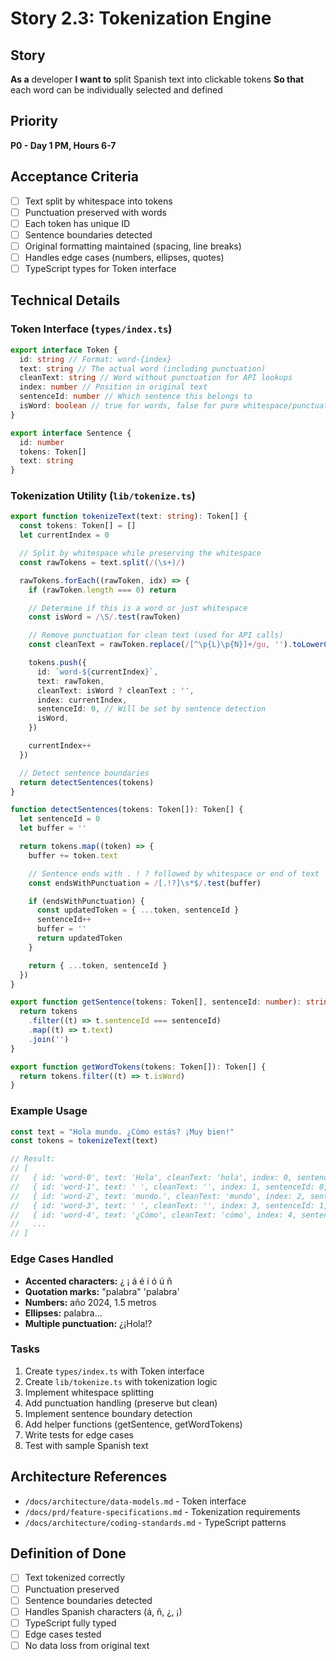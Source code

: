 # Story 2.3: Tokenization Engine

## Story
**As a** developer
**I want to** split Spanish text into clickable tokens
**So that** each word can be individually selected and defined

## Priority
**P0 - Day 1 PM, Hours 6-7**

## Acceptance Criteria
- [ ] Text split by whitespace into tokens
- [ ] Punctuation preserved with words
- [ ] Each token has unique ID
- [ ] Sentence boundaries detected
- [ ] Original formatting maintained (spacing, line breaks)
- [ ] Handles edge cases (numbers, ellipses, quotes)
- [ ] TypeScript types for Token interface

## Technical Details

### Token Interface (`types/index.ts`)
```typescript
export interface Token {
  id: string // Format: word-{index}
  text: string // The actual word (including punctuation)
  cleanText: string // Word without punctuation for API lookups
  index: number // Position in original text
  sentenceId: number // Which sentence this belongs to
  isWord: boolean // true for words, false for pure whitespace/punctuation
}

export interface Sentence {
  id: number
  tokens: Token[]
  text: string
}
```

### Tokenization Utility (`lib/tokenize.ts`)
```typescript
export function tokenizeText(text: string): Token[] {
  const tokens: Token[] = []
  let currentIndex = 0

  // Split by whitespace while preserving the whitespace
  const rawTokens = text.split(/(\s+)/)

  rawTokens.forEach((rawToken, idx) => {
    if (rawToken.length === 0) return

    // Determine if this is a word or just whitespace
    const isWord = /\S/.test(rawToken)

    // Remove punctuation for clean text (used for API calls)
    const cleanText = rawToken.replace(/[^\p{L}\p{N}]+/gu, '').toLowerCase()

    tokens.push({
      id: `word-${currentIndex}`,
      text: rawToken,
      cleanText: isWord ? cleanText : '',
      index: currentIndex,
      sentenceId: 0, // Will be set by sentence detection
      isWord,
    })

    currentIndex++
  })

  // Detect sentence boundaries
  return detectSentences(tokens)
}

function detectSentences(tokens: Token[]): Token[] {
  let sentenceId = 0
  let buffer = ''

  return tokens.map((token) => {
    buffer += token.text

    // Sentence ends with . ! ? followed by whitespace or end of text
    const endsWithPunctuation = /[.!?]\s*$/.test(buffer)

    if (endsWithPunctuation) {
      const updatedToken = { ...token, sentenceId }
      sentenceId++
      buffer = ''
      return updatedToken
    }

    return { ...token, sentenceId }
  })
}

export function getSentence(tokens: Token[], sentenceId: number): string {
  return tokens
    .filter((t) => t.sentenceId === sentenceId)
    .map((t) => t.text)
    .join('')
}

export function getWordTokens(tokens: Token[]): Token[] {
  return tokens.filter((t) => t.isWord)
}
```

### Example Usage
```typescript
const text = "Hola mundo. ¿Cómo estás? ¡Muy bien!"
const tokens = tokenizeText(text)

// Result:
// [
//   { id: 'word-0', text: 'Hola', cleanText: 'hola', index: 0, sentenceId: 0, isWord: true },
//   { id: 'word-1', text: ' ', cleanText: '', index: 1, sentenceId: 0, isWord: false },
//   { id: 'word-2', text: 'mundo.', cleanText: 'mundo', index: 2, sentenceId: 0, isWord: true },
//   { id: 'word-3', text: ' ', cleanText: '', index: 3, sentenceId: 1, isWord: false },
//   { id: 'word-4', text: '¿Cómo', cleanText: 'cómo', index: 4, sentenceId: 1, isWord: true },
//   ...
// ]
```

### Edge Cases Handled
- **Accented characters:** ¿ ¡ á é í ó ú ñ
- **Quotation marks:** "palabra" 'palabra'
- **Numbers:** año 2024, 1.5 metros
- **Ellipses:** palabra...
- **Multiple punctuation:** ¿¡Hola!?

### Tasks
1. Create `types/index.ts` with Token interface
2. Create `lib/tokenize.ts` with tokenization logic
3. Implement whitespace splitting
4. Add punctuation handling (preserve but clean)
5. Implement sentence boundary detection
6. Add helper functions (getSentence, getWordTokens)
7. Write tests for edge cases
8. Test with sample Spanish text

## Architecture References
- `/docs/architecture/data-models.md` - Token interface
- `/docs/prd/feature-specifications.md` - Tokenization requirements
- `/docs/architecture/coding-standards.md` - TypeScript patterns

## Definition of Done
- [ ] Text tokenized correctly
- [ ] Punctuation preserved
- [ ] Sentence boundaries detected
- [ ] Handles Spanish characters (á, ñ, ¿, ¡)
- [ ] TypeScript fully typed
- [ ] Edge cases tested
- [ ] No data loss from original text
